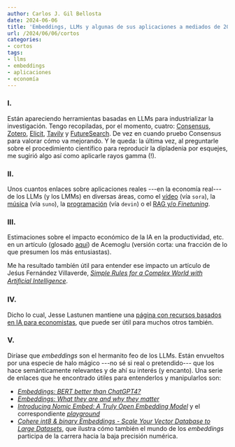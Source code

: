```yaml
---
author: Carlos J. Gil Bellosta
date: 2024-06-06
title: 'Embeddings, LLMs y algunas de sus aplicaciones a mediados de 2024'
url: /2024/06/06/cortos
categories:
- cortos
tags:
- llms
- embeddings
- aplicaciones
- economía
---
```


### I.

Están apareciendo herramientas basadas en LLMs para industrializar la investigación. Tengo recopiladas, por el momento, cuatro:
[Consensus](https://consensus.app/search/),
[Zotero](https://www.zotero.org/),
[Elicit](https://elicit.com/),
[Tavily](https://docs.tavily.com/blog/building-gpt-researcher) y
[FutureSearch](https://futuresearch.ai/). De vez en cuando pruebo Consensus para valorar cómo va mejorando. Y le queda: la última vez, al preguntarle sobre el procedimiento científico para reproducir la dipladenia por esquejes, me sugirió algo así como aplicarle rayos gamma (!).

### II.

Unos cuantos enlaces sobre aplicaciones reales ---en la economía real--- de los LLMs (y los LMMs) en diversas áreas, como el
[vídeo](https://marginalrevolution.com/marginalrevolution/2024/02/what-will-the-main-commercial-uses-be-for-sora.html) (vía `sora`),
la [música](https://marginalrevolution.com/marginalrevolution/2024/03/my-review-of-suno-ai-generated-music.html) (vía `suno`),
la [programación](https://thezvi.wordpress.com/2024/03/18/on-devin/) (vía `devin`) o
el [RAG y/o _Finetuning_](https://towardsdatascience.com/rag-vs-finetuning-which-is-the-best-tool-to-boost-your-llm-application-94654b1eaba7).

### III.

Estimaciones sobre el impacto económico de la IA en la productividad, etc. en un artículo (glosado [aquí](https://marginalrevolution.com/marginalrevolution/2024/04/the-simple-macroeconomics-of-ai.html)) de Acemoglu (versión corta: una fracción de lo que presumen los más entusiastas).

Me ha resultado tambíén útil para entender ese impacto un artículo de Jeśus Fernández Villaverde, [_Simple Rules for a Complex World with Artiﬁcial Intelligence_](https://papers.ssrn.com/sol3/papers.cfm?abstract_id=3559378).

### IV.

Dicho lo cual, Jesse Lastunen mantiene una
[página con recursos basados en IA para economistas](https://sites.google.com/view/lastunen/ai-for-economists),
que puede ser útil para muchos otros también.


### V.

Diríase que  _embeddings_ son el hermanito feo de los LLMs. Están envueltos por una especie de halo mágico ---no sé si real o pretendido--- que los hace semánticamente relevantes y de ahí su interés (y encanto). Una serie de enlaces que he encontrado útiles para entenderlos y manipularlos son:

- [_Embeddings: BERT better than ChatGPT4?_](https://medium.com/@avinash.patil.0909/bert-embedding-vs-chatgpt4-embeddings-8cf023023fe7)
- [_Embeddings: What they are and why they matter_](https://simonwillison.net/2023/Oct/23/embeddings/)
- [_Introducing Nomic Embed: A Truly Open Embedding Model_](https://blog.nomic.ai/posts/nomic-embed-text-v1) y el correspondiente [_playground_](https://simonwillison.net/2024/Feb/15/adaptive-retrieval-with-matryoshka-embeddings/)
- [_Cohere int8 & binary Embeddings - Scale Your Vector Database to Large Datasets_](https://simonwillison.net/2024/Mar/26/cohere-int8-binary-embeddings/), que ilustra cómo también el mundo de los _embeddings_ participa de la carrera hacia la baja precisión numérica.





